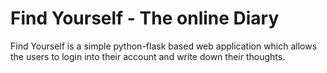 # Find Yourself - The online Diary
Find Yourself is a simple python-flask based web application which allows the users to login into their account and write down their thoughts.
